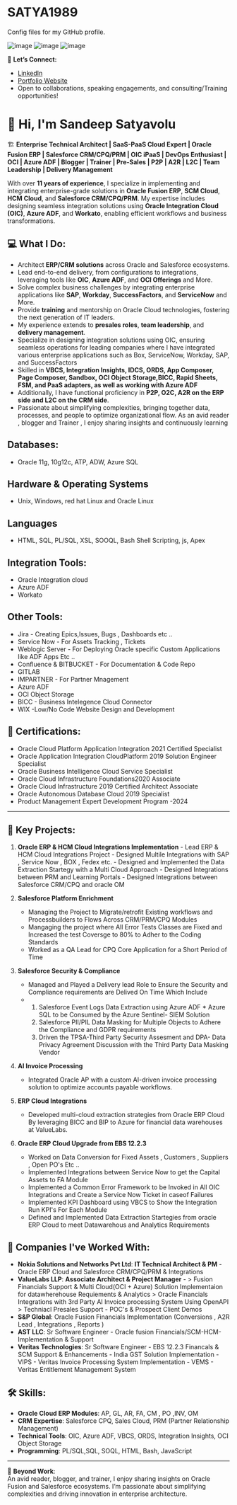 # SATYA1989
Config files for my GitHub profile.

![image](https://github.com/user-attachments/assets/da490132-ef58-473d-9295-35a5a22bd128)
![image](https://github.com/user-attachments/assets/48794e06-17b1-4d1a-bfd5-33d3459218d2)
![image](https://github.com/user-attachments/assets/64b7af09-b67f-4299-8999-2ec7d7b40401)

💬 **Let’s Connect:**  
- [LinkedIn](https://www.linkedin.com/in/sandeepsatyavolufusiontech/)  
- [Portfolio Website](https://sandeepsatyavolu.wixsite.com/fusiongoeasy)  
- Open to collaborations, speaking engagements, and consulting/Training opportunities!  

# 👋 Hi, I'm Sandeep Satyavolu  

🏗️ **Enterprise Technical Architect | SaaS-PaaS Cloud Expert | Oracle Fusion ERP | Salesforce CRM/CPQ/PRM | OIC iPaaS | DevOps Enthusiast | OCI | Azure ADF | Blogger | Trainer | Pre-Sales | P2P | A2R | L2C | Team Leadership | Delivery Management**  

With over **11 years of experience**, I specialize in implementing and integrating enterprise-grade solutions in **Oracle Fusion ERP**, **SCM Cloud**, **HCM Cloud**, and **Salesforce CRM/CPQ/PRM**. My expertise includes designing seamless integration solutions using **Oracle Integration Cloud (OIC)**, **Azure ADF**, and **Workato**, enabling efficient workflows and business transformations.  

## 💻 What I Do:  
- Architect **ERP/CRM solutions** across Oracle and Salesforce ecosystems.  
- Lead end-to-end delivery, from configurations to integrations, leveraging tools like **OIC**, **Azure ADF**, and **OCI Offerings** and More. 
- Solve complex business challenges by integrating enterprise applications like **SAP**, **Workday**, **SuccessFactors**, and **ServiceNow** and More.  
- Provide **training** and mentorship on Oracle Cloud technologies, fostering the next generation of IT leaders.
- My experience extends to **presales roles**, **team leadership**, and **delivery  management**.
- Specialize in designing integration solutions using OIC, ensuring seamless operations for leading companies where I have integrated various enterprise applications such 
  as Box, ServiceNow, Workday, SAP, and SuccessFactors
- Skilled in **VBCS, Integration Insights, IDCS, ORDS, App Composer, Page Composer, Sandbox, OCI Object Storage,BICC, Rapid Sheets, FSM, and PaaS adapters, as well as working with Azure ADF**
- Additionally, I have functional proficiency in **P2P, O2C, A2R on the ERP side and L2C on the CRM side**.
- Passionate about simplifying complexities, bringing together data, processes, and people to optimize organizational flow. As an avid reader , blogger and Trainer , I 
  enjoy sharing insights and continuously learning
 ## Databases:
- Oracle 11g, 10g12c, ATP, ADW, Azure SQL
 ## Hardware & Operating Systems
- Unix, Windows, red hat Linux and Oracle Linux 
## Languages 
- HTML, SQL, PL/SQL, XSL, SOOQL, Bash Shell Scripting, js, Apex

## Integration Tools:
- Oracle Integration cloud
- Azure ADF
- Workato
## Other Tools:
- Jira - Creating Epics,Issues, Bugs , Dashboards etc ..
- Service Now - For Assets Tracking , Tickets
- Weblogic Server - For Deploying Oracle specific Custom  Applications like  ADF Apps Etc ..
- Confluence & BITBUCKET - For Documentation & Code Repo
- GITLAB
- IMPARTNER - For Partner Mnagement
- Azure ADF
- OCI Object Storage
- BICC - Business Intelegence Cloud Connector
- WIX -Low/No Code Website Design and Development
## 📜 Certifications:  
- 	Oracle Cloud Platform Application Integration 2021 Certified Specialist
- 	Oracle Application Integration CloudPlatform 2019 Solution Engineer Specialist
-   Oracle Business Intelligence Cloud Service Specialist
- 	Oracle Cloud Infrastructure Foundations2020 Associate
- 	Oracle Cloud Infrastructure 2019 Certified Architect Associate
-   Oracle Autonomous Database Cloud 2019 Specialist
-   Product Management Expert Development Program -2024
---

## 🚀 Key Projects:  
1. **Oracle ERP & HCM Cloud Integrations Implementation**
       - Lead ERP & HCM Cloud Integrations Project
       - Designed Multile Integrations with SAP , Service Now , BOX , Fedex etc.
       - Designed and Implemented the Data Extraction Startegy with a Multi Cloud Approach
       - Designed Integrations between PRM and Learning Portals
       - Designed Integrations between Salesforce CRM/CPQ and oracle OM
3. **Salesforce Platform Enrichment** 
   - Managing the Project to Migrate/retrofit Existing workflows and Processbuilders to Flows Across CRM/PRM/CPQ Modules
   - Mangaging the project where All Error Tests Classes are Fixed and Increased the test Coversge to 80% to Adher to the Coding Standards
   - Worked as a QA Lead for CPQ Core Application for a Short Period of Time
  
4. **Salesforce Security & Compliance**  
   - Managed and Played a Delivery lead Role to Ensure the Security and Compliance requirements are Delived On Time Which Include
   -   1. Salesforce Event Logs Data Extraction using Azure ADF * Azure SQL to be Consumed by the Azure Sentinel- SIEM Solution
       2. Salesforce PII/PIL Data Masking for Multiple Objects to Adhere the Compliance and GDPR requirements
       3. Driven the TPSA-Third Party Security Assesment and DPA- Data Privacy Agreement Discussion with the Third Party Data Masking Vendor

5. **AI Invoice Processing**  
   - Integrated Oracle AP with a custom AI-driven invoice processing solution to optimize accounts payable workflows.  

6. **ERP Cloud Integrations**  
   - Developed multi-cloud extraction strategies from Oracle ERP Cloud By leveraging BICC and BIP to Azure for financial data warehouses at ValueLabs.
     
7. **Oracle ERP Cloud Upgrade from EBS 12.2.3**
    - Worked on Data Conversion for Fixed Assets , Customers , Suppliers , Open PO's Etc ..
    - Implemented Integrations between Service Now to get the Capital Assets to FA Module
    - Implemented a Common Error Framework to be Invoked in All OIC Integrations and Create a Service Now Ticket in caseof Failures
    - Implemented KPI Dashboard using VBCS to Show the Integration Run KPI's For Each Module
    - Defined and Implemented Data Extraction Startegies from oracle ERP Cloud to meet Datawarehous and Analytics Requirements
      
## 🏢 Companies I've Worked With:  
- **Nokia Solutions and Networks Pvt Ltd**: **IT Technical Architect & PM** - Oracle ERP Cloud and Salesforce CRM/CPQ/PRM  & Integrations
- **ValueLabs LLP**: **Associate Architect & Project Manager** -
            > Fusion Financials Support & Multi Cloud(OCI + Azure) Solution Implementaion for datawherehouse Requiements & Analytics
            > Oracle Financials Integrations with 3rd Party AI Invoice processing System Using OpenAPI
            > Techniacl Presales Support - POC's & Prospect Client Demos
- **S&P Global**: Oracle Fusion Financials Implementation (Conversions , A2R Lead , Integrations , Reports )
- **AST LLC**: Sr Software Engineer  - Oracle fusion Financials/SCM-HCM- Implementation & Support
- **Veritas Technologies**: Sr Software Engineer
      - EBS 12.2.3 Financals & SCM Support & Enhancements
      - India GST Solution Implementation
      - VIPS - Veritas Invoice Processing System Implementation
      - VEMS - Veritas Entitlement Management System

## 🛠️ Skills:  
- **Oracle Cloud ERP Modules**: AP, GL, AR, FA, CM , PO ,INV, OM
- **CRM Expertise**: Salesforce CPQ, Sales Cloud, PRM (Partner Relationship Management)  
- **Technical Tools**: OIC, Azure ADF, VBCS, ORDS, Integration Insights, OCI Object Storage  
- **Programming**: PL/SQL,SQL, SOQL, HTML, Bash, JavaScript  

---

🌟 **Beyond Work**:  
An avid reader, blogger, and trainer, I enjoy sharing insights on Oracle Fusion and Salesforce ecosystems. I’m passionate about simplifying complexities and driving innovation in enterprise architecture.



